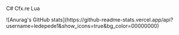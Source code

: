 <p>C# Cfx.re Lua</p>
![Anurag's GitHub stats](https://github-readme-stats.vercel.app/api?username=ledepede1&show_icons=true&bg_color=00000000)
